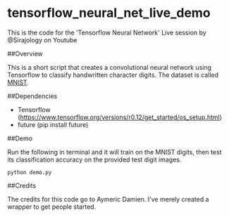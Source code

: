 # tensorflow_neural_net_live_demo
This is the code for the 'Tensorflow Neural Network' Live session by @Sirajology on Youtube

##Overview

This is a short script that creates a convolutional neural network using Tensorflow to classify handwritten character digits. The dataset is called [MNIST]((http://yann.lecun.com/exdb/mnist/)).

##Dependencies

* Tensorflow (https://www.tensorflow.org/versions/r0.12/get_started/os_setup.html)
* future (pip install future) 

##Demo

Run the following in terminal and it will train on the MNIST digits, then test its classification accuracy on the provided test digit images.

``python demo.py``

##Credits

The credits for this code go to Aymeric Damien. I've merely created a wrapper to get people started.

